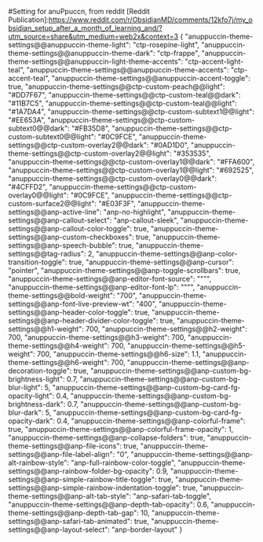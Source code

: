 #Setting for anuPpuccn, from reddit [Reddit Publication]:https://www.reddit.com/r/ObsidianMD/comments/12kfo7j/my_obsidian_setup_after_a_month_of_learning_and/?utm_source=share&utm_medium=web2x&context=3
{
  "anuppuccin-theme-settings@@anuppuccin-theme-light": "ctp-rosepine-light",
  "anuppuccin-theme-settings@@anuppuccin-theme-dark": "ctp-frappe",
  "anuppuccin-theme-settings@@anuppuccin-light-theme-accents": "ctp-accent-light-teal",
  "anuppuccin-theme-settings@@anuppuccin-theme-accents": "ctp-accent-teal",
  "anuppuccin-theme-settings@@anuppuccin-accent-toggle": true,
  "anuppuccin-theme-settings@@ctp-custom-peach@@light": "#DD7F67",
  "anuppuccin-theme-settings@@ctp-custom-teal@@dark": "#11B7C5",
  "anuppuccin-theme-settings@@ctp-custom-teal@@light": "#1A7DA4",
  "anuppuccin-theme-settings@@ctp-custom-subtext1@@light": "#EE653A",
  "anuppuccin-theme-settings@@ctp-custom-subtext0@@dark": "#FB35D8",
  "anuppuccin-theme-settings@@ctp-custom-subtext0@@light": "#0C9FCE",
  "anuppuccin-theme-settings@@ctp-custom-overlay2@@dark": "#0AD1D0",
  "anuppuccin-theme-settings@@ctp-custom-overlay2@@light": "#353535",
  "anuppuccin-theme-settings@@ctp-custom-overlay1@@dark": "#FFA600",
  "anuppuccin-theme-settings@@ctp-custom-overlay1@@light": "#692525",
  "anuppuccin-theme-settings@@ctp-custom-overlay0@@dark": "#4CFFD2",
  "anuppuccin-theme-settings@@ctp-custom-overlay0@@light": "#0C9FCE",
  "anuppuccin-theme-settings@@ctp-custom-surface2@@light": "#E03F3F",
  "anuppuccin-theme-settings@@anp-active-line": "anp-no-highlight",
  "anuppuccin-theme-settings@@anp-callout-select": "anp-callout-sleek",
  "anuppuccin-theme-settings@@anp-callout-color-toggle": true,
  "anuppuccin-theme-settings@@anp-custom-checkboxes": true,
  "anuppuccin-theme-settings@@anp-speech-bubble": true,
  "anuppuccin-theme-settings@@tag-radius": 2,
  "anuppuccin-theme-settings@@anp-color-transition-toggle": true,
  "anuppuccin-theme-settings@@anp-cursor": "pointer",
  "anuppuccin-theme-settings@@anp-toggle-scrollbars": true,
  "anuppuccin-theme-settings@@anp-editor-font-source": "\"\"",
  "anuppuccin-theme-settings@@anp-editor-font-lp": "\"\"",
  "anuppuccin-theme-settings@@bold-weight": "700",
  "anuppuccin-theme-settings@@anp-font-live-preview-wt": "400",
  "anuppuccin-theme-settings@@anp-header-color-toggle": true,
  "anuppuccin-theme-settings@@anp-header-divider-color-toggle": true,
  "anuppuccin-theme-settings@@h1-weight": 700,
  "anuppuccin-theme-settings@@h2-weight": 700,
  "anuppuccin-theme-settings@@h3-weight": 700,
  "anuppuccin-theme-settings@@h4-weight": 700,
  "anuppuccin-theme-settings@@h5-weight": 700,
  "anuppuccin-theme-settings@@h6-size": 1.1,
  "anuppuccin-theme-settings@@h6-weight": 700,
  "anuppuccin-theme-settings@@anp-decoration-toggle": true,
  "anuppuccin-theme-settings@@anp-custom-bg-brightness-light": 0.7,
  "anuppuccin-theme-settings@@anp-custom-bg-blur-light": 5,
  "anuppuccin-theme-settings@@anp-custom-bg-card-fg-opacity-light": 0.4,
  "anuppuccin-theme-settings@@anp-custom-bg-brightness-dark": 0.7,
  "anuppuccin-theme-settings@@anp-custom-bg-blur-dark": 5,
  "anuppuccin-theme-settings@@anp-custom-bg-card-fg-opacity-dark": 0.4,
  "anuppuccin-theme-settings@@anp-colorful-frame": true,
  "anuppuccin-theme-settings@@anp-colorful-frame-opacity": 1,
  "anuppuccin-theme-settings@@anp-collapse-folders": true,
  "anuppuccin-theme-settings@@anp-file-icons": true,
  "anuppuccin-theme-settings@@anp-file-label-align": "0",
  "anuppuccin-theme-settings@@anp-alt-rainbow-style": "anp-full-rainbow-color-toggle",
  "anuppuccin-theme-settings@@anp-rainbow-folder-bg-opacity": 0.9,
  "anuppuccin-theme-settings@@anp-simple-rainbow-title-toggle": true,
  "anuppuccin-theme-settings@@anp-simple-rainbow-indentation-toggle": true,
  "anuppuccin-theme-settings@@anp-alt-tab-style": "anp-safari-tab-toggle",
  "anuppuccin-theme-settings@@anp-depth-tab-opacity": 0.6,
  "anuppuccin-theme-settings@@anp-depth-tab-gap": 10,
  "anuppuccin-theme-settings@@anp-safari-tab-animated": true,
  "anuppuccin-theme-settings@@anp-layout-select": "anp-border-layout"
}
